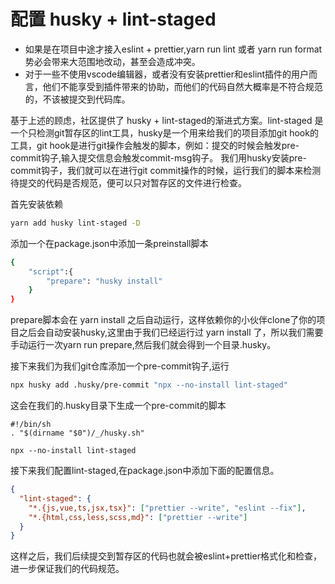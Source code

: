 # 配置 husky + lint-staged

- 如果是在项目中途才接入eslint + prettier,yarn run lint 或者 yarn run format势必会带来大范围地改动，甚至会造成冲突。
- 对于一些不使用vscode编辑器，或者没有安装prettier和eslint插件的用户而言，他们不能享受到插件带来的协助，而他们的代码自然大概率是不符合规范的，不该被提交到代码库。

基于上述的顾虑，社区提供了 husky + lint-staged的渐进式方案。lint-staged 是一个只检测git暂存区的lint工具，husky是一个用来给我们的项目添加git hook的工具，git hook是进行git操作会触发的脚本，例如：提交的时候会触发pre-commit钩子,输入提交信息会触发commit-msg钩子。 我们用husky安装pre-commit钩子，我们就可以在进行git commit操作的时候，运行我们的脚本来检测待提交的代码是否规范，便可以只对暂存区的文件进行检查。

首先安装依赖

```zsh
yarn add husky lint-staged -D
```

添加一个在package.json中添加一条preinstall脚本

```zsh
{
    "script":{
        "prepare": "husky install"
    }
}
```

prepare脚本会在 yarn install 之后自动运行，这样依赖你的小伙伴clone了你的项目之后会自动安装husky,这里由于我们已经运行过 yarn install 了，所以我们需要手动运行一次yarn run prepare,然后我们就会得到一个目录.husky。

接下来我们为我们git仓库添加一个pre-commit钩子,运行

```zsh
npx husky add .husky/pre-commit "npx --no-install lint-staged"
```

这会在我们的.husky目录下生成一个pre-commit的脚本

```shell
#!/bin/sh
. "$(dirname "$0")/_/husky.sh"

npx --no-install lint-staged
```

接下来我们配置lint-staged,在package.json中添加下面的配置信息。

```json
{
  "lint-staged": {
    "*.{js,vue,ts,jsx,tsx}": ["prettier --write", "eslint --fix"],
    "*.{html,css,less,scss,md}": ["prettier --write"]
  }
}
```

这样之后，我们后续提交到暂存区的代码也就会被eslint+prettier格式化和检查，进一步保证我们的代码规范。
